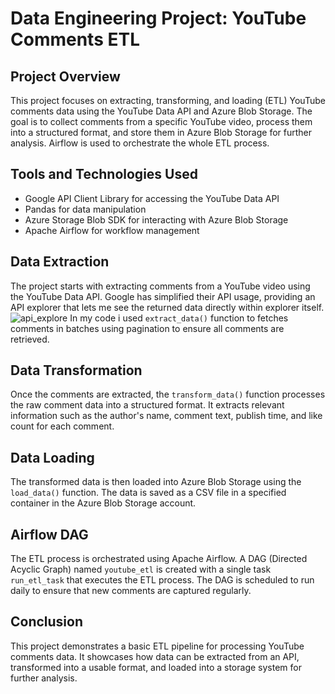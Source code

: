 # Data Engineering Project: YouTube Comments ETL

## Project Overview
This project focuses on extracting, transforming, and loading (ETL) YouTube comments data using the YouTube Data API and Azure Blob Storage. The goal is to collect comments from a specific YouTube video, process them into a structured format, and store them in Azure Blob Storage for further analysis. Airflow is used to orchestrate the whole ETL process.

## Tools and Technologies Used
- Google API Client Library for accessing the YouTube Data API
- Pandas for data manipulation
- Azure Storage Blob SDK for interacting with Azure Blob Storage
- Apache Airflow for workflow management

## Data Extraction
The project starts with extracting comments from a YouTube video using the YouTube Data API. Google has simplified their API usage, providing an API explorer that lets me see the returned data directly within explorer itself.
![api_explore](/Files/google_api_explorer.png)
In my code i used `extract_data()` function  to fetches comments in batches using pagination to ensure all comments are retrieved.

## Data Transformation
Once the comments are extracted, the `transform_data()` function processes the raw comment data into a structured format. It extracts relevant information such as the author's name, comment text, publish time, and like count for each comment.

## Data Loading
The transformed data is then loaded into Azure Blob Storage using the `load_data()` function. The data is saved as a CSV file in a specified container in the Azure Blob Storage account.

## Airflow DAG
The ETL process is orchestrated using Apache Airflow. A DAG (Directed Acyclic Graph) named `youtube_etl` is created with a single task `run_etl_task` that executes the ETL process. The DAG is scheduled to run daily to ensure that new comments are captured regularly.

## Conclusion
This project demonstrates a basic ETL pipeline for processing YouTube comments data. It showcases how data can be extracted from an API, transformed into a usable format, and loaded into a storage system for further analysis.

